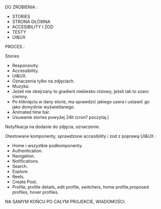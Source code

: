 DO ZROBIENIA :

- STORIES
- STRONA GŁÓWNA
- ACCESIBILITY I ZOD
- TESTY
- UI&UX

PROCES :

Stories

- Responsivity.
- Accessibility.
- UI&UX.
- Oznaczenia tylko na zdjęciach.
- Muzyka.
- Jeżeli nie obejrzany to gradient niebiesko różowy, jeżeli tak to szaro ciemny.
- Po kliknięciu w dany storie, ma sprawdzić jakiego usera i ustawić go jako domyślnie wyświetlanego.
- Animated time bar.
- Usuwanie stories powyżej 24h (cron? poczytaj.)

Notyfikacja na dodanie do zdjęcia, oznaczenie.

Otestowane komponenty, sprawdzone accesibility i zod z poprawą UI&UX :

- Home i wszystkie podkomponenty.
- Authentication.
- Navigation.
- Notifications.
- Search.
- Explore.
- Reels.
- Create Post.
- Profile, profile details, edit profile, switchers, home profile,proposed profiles, hover profiles.

NA SAMYM KOŃCU PO CAŁYM PROJEKCIE, WIADOMOŚCI.
